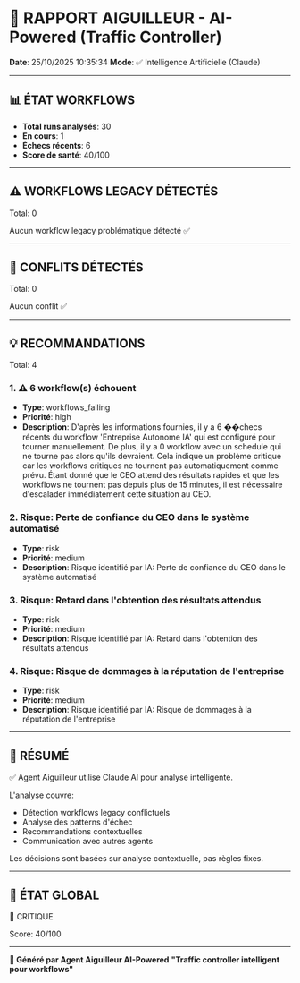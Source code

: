# 🚦 RAPPORT AIGUILLEUR - AI-Powered (Traffic Controller)

**Date**: 25/10/2025 10:35:34
**Mode**: ✅ Intelligence Artificielle (Claude)

---

## 📊 ÉTAT WORKFLOWS

- **Total runs analysés**: 30
- **En cours**: 1
- **Échecs récents**: 6
- **Score de santé**: 40/100

---

## ⚠️  WORKFLOWS LEGACY DÉTECTÉS

Total: 0



Aucun workflow legacy problématique détecté ✅

---

## 🚨 CONFLITS DÉTECTÉS

Total: 0

Aucun conflit ✅

---

## 💡 RECOMMANDATIONS

Total: 4


### 1. ⚠️ 6 workflow(s) échouent

- **Type**: workflows_failing
- **Priorité**: high
- **Description**: D'après les informations fournies, il y a 6 ��checs récents du workflow 'Entreprise Autonome IA' qui est configuré pour tourner manuellement. De plus, il y a 0 workflow avec un schedule qui ne tourne pas alors qu'ils devraient. Cela indique un problème critique car les workflows critiques ne tournent pas automatiquement comme prévu. Étant donné que le CEO attend des résultats rapides et que les workflows ne tournent pas depuis plus de 15 minutes, il est nécessaire d'escalader immédiatement cette situation au CEO.


### 2. Risque: Perte de confiance du CEO dans le système automatisé

- **Type**: risk
- **Priorité**: medium
- **Description**: Risque identifié par IA: Perte de confiance du CEO dans le système automatisé


### 3. Risque: Retard dans l'obtention des résultats attendus

- **Type**: risk
- **Priorité**: medium
- **Description**: Risque identifié par IA: Retard dans l'obtention des résultats attendus


### 4. Risque: Risque de dommages à la réputation de l'entreprise

- **Type**: risk
- **Priorité**: medium
- **Description**: Risque identifié par IA: Risque de dommages à la réputation de l'entreprise




---

## 🎯 RÉSUMÉ

✅ Agent Aiguilleur utilise Claude AI pour analyse intelligente.

L'analyse couvre:
- Détection workflows legacy conflictuels
- Analyse des patterns d'échec
- Recommandations contextuelles
- Communication avec autres agents

Les décisions sont basées sur analyse contextuelle, pas règles fixes.

---

## 🔄 ÉTAT GLOBAL

🔴 CRITIQUE

Score: 40/100

---

**🚦 Généré par Agent Aiguilleur AI-Powered**
**"Traffic controller intelligent pour workflows"**
